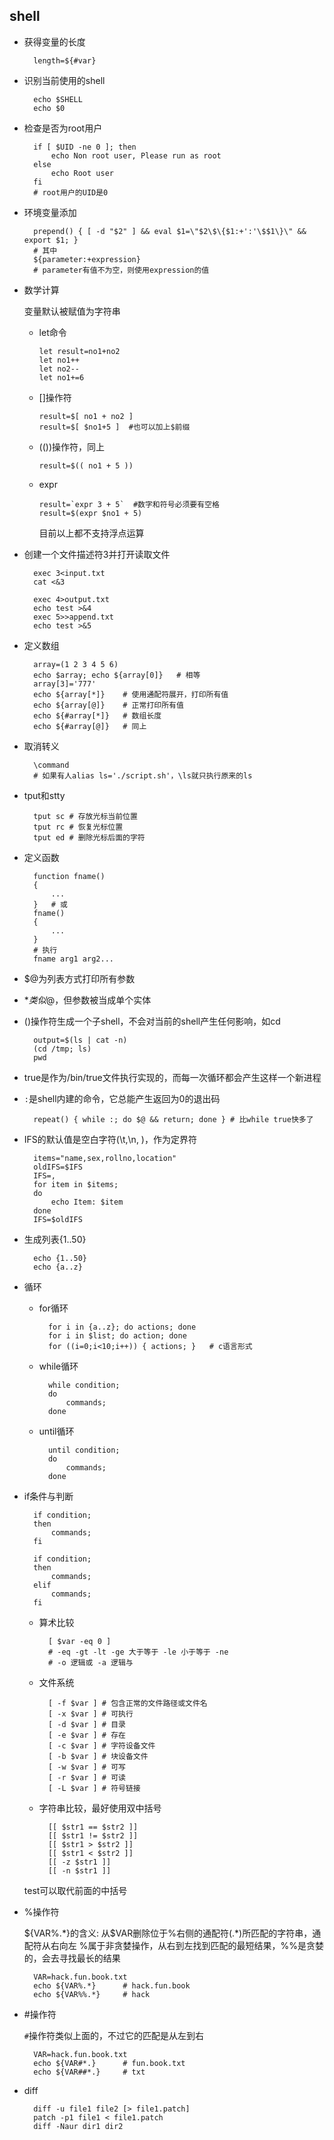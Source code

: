 
shell
------------------------------------

- 获得变量的长度

        length=${#var}

- 识别当前使用的shell

        echo $SHELL
        echo $0

- 检查是否为root用户

        if [ $UID -ne 0 ]; then
            echo Non root user, Please run as root
        else
            echo Root user
        fi
        # root用户的UID是0

- 环境变量添加

        prepend() { [ -d "$2" ] && eval $1=\"$2\$\{$1:+':'\$$1\}\" && export $1; }
        # 其中
        ${parameter:+expression}
        # parameter有值不为空，则使用expression的值

- 数学计算

  变量默认被赋值为字符串

  - let命令

        let result=no1+no2
        let no1++
        let no2--
        let no1+=6

  - []操作符

        result=$[ no1 + no2 ]
        result=$[ $no1+5 ]  #也可以加上$前缀

  - (())操作符，同上

        result=$(( no1 + 5 ))

  - expr

        result=`expr 3 + 5`  #数字和符号必须要有空格
        result=$(expr $no1 + 5)

    目前以上都不支持浮点运算

- 创建一个文件描述符3并打开读取文件

        exec 3<input.txt
        cat <&3

        exec 4>output.txt
        echo test >&4
        exec 5>>append.txt
        echo test >&5

- 定义数组

        array=(1 2 3 4 5 6)
        echo $array; echo ${array[0]}   # 相等
        array[3]='777'
        echo ${array[*]}    # 使用通配符展开，打印所有值
        echo ${array[@]}    # 正常打印所有值
        echo ${#array[*]}   # 数组长度
        echo ${#array[@]}   # 同上

- 取消转义

        \command
        # 如果有人alias ls='./script.sh'，\ls就只执行原来的ls

- tput和stty

        tput sc # 存放光标当前位置
        tput rc # 恢复光标位置
        tput ed # 删除光标后面的字符

- 定义函数

        function fname()
        {
            ...
        }   # 或
        fname()
        {
            ...
        }
        # 执行
        fname arg1 arg2...

- $@为列表方式打印所有参数

- $*类似$@，但参数被当成单个实体

- ()操作符生成一个子shell，不会对当前的shell产生任何影响，如cd

        output=$(ls | cat -n)
        (cd /tmp; ls)
        pwd

- true是作为/bin/true文件执行实现的，而每一次循环都会产生这样一个新进程
- `:`是shell内建的命令，它总能产生返回为0的退出码

        repeat() { while :; do $@ && return; done } # 比while true快多了

- IFS的默认值是空白字符(\t,\n, )，作为定界符

        items="name,sex,rollno,location"
        oldIFS=$IFS
        IFS=,
        for item in $items;
        do
            echo Item: $item
        done
        IFS=$oldIFS

- 生成列表{1..50}

        echo {1..50}
        echo {a..z}

- 循环

    - for循环

            for i in {a..z}; do actions; done
            for i in $list; do action; done
            for ((i=0;i<10;i++)) { actions; }   # c语言形式

    - while循环

            while condition;
            do
                commands;
            done

    - until循环

            until condition;
            do
                commands;
            done

- if条件与判断

        if condition;
        then
            commands;
        fi

        if condition;
        then
            commands;
        elif
            commands;
        fi

    - 算术比较

            [ $var -eq 0 ]
            # -eq -gt -lt -ge 大于等于 -le 小于等于 -ne
            # -o 逻辑或 -a 逻辑与

    - 文件系统

            [ -f $var ] # 包含正常的文件路径或文件名
            [ -x $var ] # 可执行
            [ -d $var ] # 目录
            [ -e $var ] # 存在
            [ -c $var ] # 字符设备文件
            [ -b $var ] # 块设备文件
            [ -w $var ] # 可写
            [ -r $var ] # 可读
            [ -L $var ] # 符号链接

    - 字符串比较，最好使用双中括号

            [[ $str1 == $str2 ]]
            [[ $str1 != $str2 ]]
            [[ $str1 > $str2 ]]
            [[ $str1 < $str2 ]]
            [[ -z $str1 ]]
            [[ -n $str1 ]]

    test可以取代前面的中括号

- %操作符

    ${VAR%.*}的含义: 从$VAR删除位于%右侧的通配符(.*)所匹配的字符串，通配符从右向左
    %属于非贪婪操作，从右到左找到匹配的最短结果，%%是贪婪的，会去寻找最长的结果

        VAR=hack.fun.book.txt
        echo ${VAR%.*}      # hack.fun.book
        echo ${VAR%%.*}     # hack

- #操作符

    `#`操作符类似上面的，不过它的匹配是从左到右

        VAR=hack.fun.book.txt
        echo ${VAR#*.}      # fun.book.txt
        echo ${VAR##*.}     # txt

- diff

        diff -u file1 file2 [> file1.patch]
        patch -p1 file1 < file1.patch
        diff -Naur dir1 dir2
